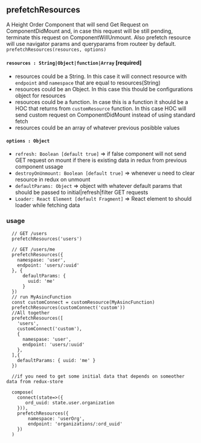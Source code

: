 ## prefetchResources
A Height Order Component that will send Get Request on ComponentDidMount and, in case this request will be still pending,  terminate this request on ComponentWillUnmount. Also prefetch resource will use navigator params and queryparams from routeer by default.
`prefetchResources(resources, options)`
#### `resources : String|Object|function|Array` [required]
- resources could be a String. In this case it will connect resource with `endpoint` and `namespace` that are equal to resources(String)
- resources could be an Object. In this case this thould be configurations object for resources
- resources could be a function. In case this is a function it should be a HOC that returns from `customResource` function. In this case HOC will send custom request on ComponentDidMount instead of using standard fetch
- resources could be an array of whatever previous posibble values
#### `options : Object` 
- `refresh: Boolean [default true]` => if false component will not send GET request on mount if there is existing data in redux from previous component ussage
- `destroyOnUnmount: Boolean [default true]` => whenever u need to clear resource in redux on unmount
- `defaultParams: Object` => object with whatever default params that should be passed to initial|refresh|filter GET requests 
- `Loader: React Element [default Fragment]` => React element to should loader while fetching data

### usage
```
  // GET /users
  prefetchResources('users') 
  
  // GET /users/me
  prefetchResources({
    namespase: 'user',
    endpoint: 'users/:uuid'
  }, {
      defaultParams: {
        uuid: 'me'
      }
  }) 
  // run MyAsincFunction
  const customConnect = customResource(MyAsincFunction)
  prefetchResources(customConnect('custom'))
  //All together
  prefetchResources([
    'users',
    customConnect('custom'),
    {
      namespase: 'user',
      endpoint: 'users/:uuid'
    },
  ],{
    defaultParams: { uuid: 'me' }
  })
  
  //if you need to get some initial data that depends on someother data from redux-store
  
  compose(
    connect(state=>({
       ord_uuid: state.user.organization  
    })),
    prefetchResources({
        namespace: 'userOrg',
        endpoint: 'organizations/:ord_uuid'
    })
  )
```